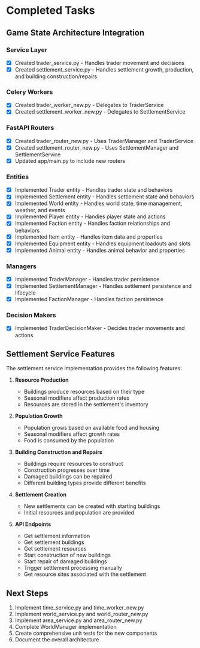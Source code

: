 # Completed Tasks

## Game State Architecture Integration

### Service Layer
- [x] Created trader_service.py - Handles trader movement and decisions
- [x] Created settlement_service.py - Handles settlement growth, production, and building construction/repairs

### Celery Workers
- [x] Created trader_worker_new.py - Delegates to TraderService
- [x] Created settlement_worker_new.py - Delegates to SettlementService

### FastAPI Routers
- [x] Created trader_router_new.py - Uses TraderManager and TraderService
- [x] Created settlement_router_new.py - Uses SettlementManager and SettlementService
- [x] Updated app/main.py to include new routers

### Entities
- [x] Implemented Trader entity - Handles trader state and behaviors
- [x] Implemented Settlement entity - Handles settlement state and behaviors
- [x] Implemented World entity - Handles world state, time management, weather, and events
- [x] Implemented Player entity - Handles player state and actions
- [x] Implemented Faction entity - Handles faction relationships and behaviors
- [x] Implemented Item entity - Handles item data and properties
- [x] Implemented Equipment entity - Handles equipment loadouts and slots
- [x] Implemented Animal entity - Handles animal behavior and properties

### Managers
- [x] Implemented TraderManager - Handles trader persistence
- [x] Implemented SettlementManager - Handles settlement persistence and lifecycle
- [x] Implemented FactionManager - Handles faction persistence

### Decision Makers
- [x] Implemented TraderDecisionMaker - Decides trader movements and actions

## Settlement Service Features

The settlement service implementation provides the following features:

1. **Resource Production**
   - Buildings produce resources based on their type
   - Seasonal modifiers affect production rates
   - Resources are stored in the settlement's inventory

2. **Population Growth**
   - Population grows based on available food and housing
   - Seasonal modifiers affect growth rates
   - Food is consumed by the population

3. **Building Construction and Repairs**
   - Buildings require resources to construct
   - Construction progresses over time
   - Damaged buildings can be repaired
   - Different building types provide different benefits

4. **Settlement Creation**
   - New settlements can be created with starting buildings
   - Initial resources and population are provided

5. **API Endpoints**
   - Get settlement information
   - Get settlement buildings
   - Get settlement resources
   - Start construction of new buildings
   - Start repair of damaged buildings
   - Trigger settlement processing manually
   - Get resource sites associated with the settlement

## Next Steps

1. Implement time_service.py and time_worker_new.py
2. Implement world_service.py and world_router_new.py
3. Implement area_service.py and area_router_new.py
4. Complete WorldManager implementation
5. Create comprehensive unit tests for the new components
6. Document the overall architecture